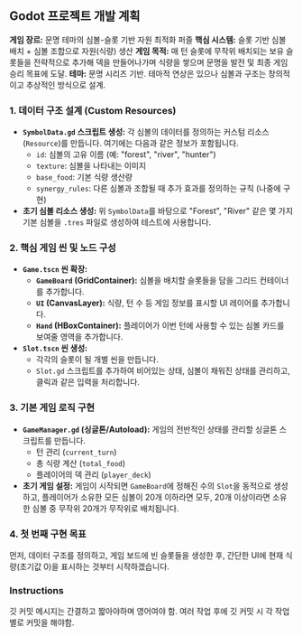 ## Godot 프로젝트 개발 계획

**게임 장르:** 문명 테마의 심볼-슬롯 기반 자원 최적화 퍼즐
**핵심 시스템:** 슬롯 기반 심볼 배치 + 심볼 조합으로 자원(식량) 생산
**게임 목적:** 매 턴 슬롯에 무작위 배치되는 보유 슬롯들을 전략적으로 추가해 덱을 만들어나가며 식량을 쌓으며 문명을 발전 및 최종 게임 승리 목표에 도달.
**테마:** 문명 시리즈  기반. 테마적 연상은 있으나 심볼과 구조는 창의적이고 추상적인 방식으로 설계.

### 1. 데이터 구조 설계 (Custom Resources)

*   **`SymbolData.gd` 스크립트 생성:** 각 심볼의 데이터를 정의하는 커스텀 리소스(`Resource`)를 만듭니다. 여기에는 다음과 같은 정보가 포함됩니다.
    *   `id`: 심볼의 고유 이름 (예: "forest", "river", "hunter")
    *   `texture`: 심볼을 나타내는 이미지
    *   `base_food`: 기본 식량 생산량
    *   `synergy_rules`: 다른 심볼과 조합될 때 추가 효과를 정의하는 규칙 (나중에 구현)
*   **초기 심볼 리소스 생성:** 위 `SymbolData`를 바탕으로 "Forest", "River" 같은 몇 가지 기본 심볼을 `.tres` 파일로 생성하여 테스트에 사용합니다.

### 2. 핵심 게임 씬 및 노드 구성

*   **`Game.tscn` 씬 확장:**
    *   **`GameBoard` (GridContainer):** 심볼을 배치할 슬롯들을 담을 그리드 컨테이너를 추가합니다.
    *   **`UI` (CanvasLayer):** 식량, 턴 수 등 게임 정보를 표시할 UI 레이어를 추가합니다.
    *   **`Hand` (HBoxContainer):** 플레이어가 이번 턴에 사용할 수 있는 심볼 카드를 보여줄 영역을 추가합니다.
*   **`Slot.tscn` 씬 생성:**
    *   각각의 슬롯이 될 개별 씬을 만듭니다.
    *   `Slot.gd` 스크립트를 추가하여 비어있는 상태, 심볼이 채워진 상태를 관리하고, 클릭과 같은 입력을 처리합니다.

### 3. 기본 게임 로직 구현

*   **`GameManager.gd` (싱글톤/Autoload):** 게임의 전반적인 상태를 관리할 싱글톤 스크립트를 만듭니다.
    *   턴 관리 (`current_turn`)
    *   총 식량 계산 (`total_food`)
    *   플레이어의 덱 관리 (`player_deck`)
*   **초기 게임 설정:** 게임이 시작되면 `GameBoard`에 정해진 수의 `Slot`을 동적으로 생성하고, 플레이어가 소유한 모든 심볼이 20개 이하라면 모두, 20개 이상이라면 소유한 심볼 중 무작위 20개가 무작위로 배치됩니다.

### 4. 첫 번째 구현 목표

먼저, 데이터 구조를 정의하고, 게임 보드에 빈 슬롯들을 생성한 후, 간단한 UI에 현재 식량(초기값 0)을 표시하는 것부터 시작하겠습니다.

### Instructions

깃 커밋 메시지는 간결하고 짧아야하며 영어여야 함. 여러 작업 후에 깃 커밋 시 각 작업 별로 커밋을 해야함.
